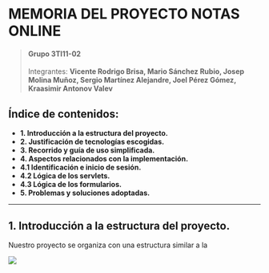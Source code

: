 # MEMORIA DEL PROYECTO NOTAS ONLINE
>#### Grupo 3TI11-02
> Integrantes: **Vicente Rodrigo Brisa, Mario Sánchez Rubio, Josep Molina Muñoz, Sergio Martínez Alejandre, Joel Pérez Gómez, Kraasimir Antonov Valev**

## Índice de contenidos:
- **1. Introducción a la estructura del proyecto.**
- **2. Justificación de tecnologías escogidas.**
- **3. Recorrido y guía de uso simplificada.**
- **4. Aspectos relacionados con la implementación.**
 - **4.1 Identificación e inicio de sesión.**
 - **4.2 Lógica de los servlets.**
 - **4.3 Lógica de los formularios.**
- **5. Problemas y soluciones adoptadas.**

------------

## 1. Introducción a la estructura del proyecto.

Nuestro proyecto se organiza con una estructura similar a la 

![](https://imgur.com/HL5PF6l)
